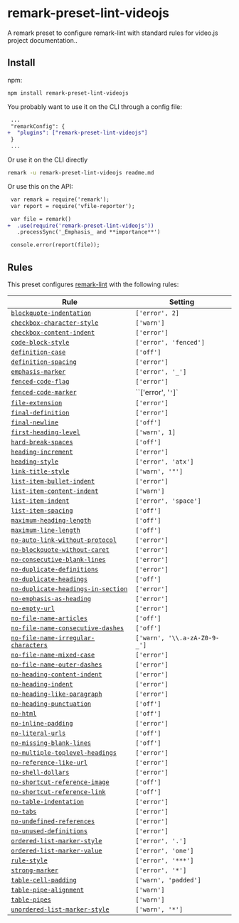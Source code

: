 <!--This file is generated, see build-presets in the remark-link package -->

# remark-preset-lint-videojs

A remark preset to configure remark-lint with standard rules for video.js project documentation..

## Install

npm:

```sh
npm install remark-preset-lint-videojs
```

You probably want to use it on the CLI through a config file:

```diff
 ...
 "remarkConfig": {
+  "plugins": ["remark-preset-lint-videojs"]
 }
 ...
```

Or use it on the CLI directly

```sh
remark -u remark-preset-lint-videojs readme.md
```

Or use this on the API:

```diff
 var remark = require('remark');
 var report = require('vfile-reporter');

 var file = remark()
+  .use(require('remark-preset-lint-videojs'))
   .processSync('_Emphasis_ and **importance**')

 console.error(report(file));
```

## Rules

This preset configures [remark-lint](https://github.com/wooorm/remark-lint) with the following rules:

| Rule                                                                                                                                            | Setting                      |
| ----------------------------------------------------------------------------------------------------------------------------------------------- | ---------------------------- |
| [`blockquote-indentation`](https://github.com/wooorm/remark-lint/tree/master/packages/remark-lint-blockquote-indentation)                       | `['error', 2]`               |
| [`checkbox-character-style`](https://github.com/wooorm/remark-lint/tree/master/packages/remark-lint-checkbox-character-style)                   | `['warn']`                   |
| [`checkbox-content-indent`](https://github.com/wooorm/remark-lint/tree/master/packages/remark-lint-checkbox-content-indent)                     | `['error']`                  |
| [`code-block-style`](https://github.com/wooorm/remark-lint/tree/master/packages/remark-lint-code-block-style)                                   | `['error', 'fenced']`        |
| [`definition-case`](https://github.com/wooorm/remark-lint/tree/master/packages/remark-lint-definition-case)                                     | `['off']`                    |
| [`definition-spacing`](https://github.com/wooorm/remark-lint/tree/master/packages/remark-lint-definition-spacing)                               | `['error']`                  |
| [`emphasis-marker`](https://github.com/wooorm/remark-lint/tree/master/packages/remark-lint-emphasis-marker)                                     | `['error', '_']`             |
| [`fenced-code-flag`](https://github.com/wooorm/remark-lint/tree/master/packages/remark-lint-fenced-code-flag)                                   | `['error']`                  |
| [`fenced-code-marker`](https://github.com/wooorm/remark-lint/tree/master/packages/remark-lint-fenced-code-marker)                               | ``['error', '`'`]`           |
| [`file-extension`](https://github.com/wooorm/remark-lint/tree/master/packages/remark-lint-file-extension)                                       | `['error']`                  |
| [`final-definition`](https://github.com/wooorm/remark-lint/tree/master/packages/remark-lint-final-definition)                                   | `['error']`                  |
| [`final-newline`](https://github.com/wooorm/remark-lint/tree/master/packages/remark-lint-final-newline)                                         | `['off']`                    |
| [`first-heading-level`](https://github.com/wooorm/remark-lint/tree/master/packages/remark-lint-first-heading-level)                             | `['warn', 1]`                |
| [`hard-break-spaces`](https://github.com/wooorm/remark-lint/tree/master/packages/remark-lint-hard-break-spaces)                                 | `['off']`                    |
| [`heading-increment`](https://github.com/wooorm/remark-lint/tree/master/packages/remark-lint-heading-increment)                                 | `['error']`                  |
| [`heading-style`](https://github.com/wooorm/remark-lint/tree/master/packages/remark-lint-heading-style)                                         | `['error', 'atx']`           |
| [`link-title-style`](https://github.com/wooorm/remark-lint/tree/master/packages/remark-lint-link-title-style)                                   | `['warn', '"']`              |
| [`list-item-bullet-indent`](https://github.com/wooorm/remark-lint/tree/master/packages/remark-lint-list-item-bullet-indent)                     | `['error']`                  |
| [`list-item-content-indent`](https://github.com/wooorm/remark-lint/tree/master/packages/remark-lint-list-item-content-indent)                   | `['warn']`                   |
| [`list-item-indent`](https://github.com/wooorm/remark-lint/tree/master/packages/remark-lint-list-item-indent)                                   | `['error', 'space']`         |
| [`list-item-spacing`](https://github.com/wooorm/remark-lint/tree/master/packages/remark-lint-list-item-spacing)                                 | `['off']`                    |
| [`maximum-heading-length`](https://github.com/wooorm/remark-lint/tree/master/packages/remark-lint-maximum-heading-length)                       | `['off']`                    |
| [`maximum-line-length`](https://github.com/wooorm/remark-lint/tree/master/packages/remark-lint-maximum-line-length)                             | `['off']`                    |
| [`no-auto-link-without-protocol`](https://github.com/wooorm/remark-lint/tree/master/packages/remark-lint-no-auto-link-without-protocol)         | `['error']`                  |
| [`no-blockquote-without-caret`](https://github.com/wooorm/remark-lint/tree/master/packages/remark-lint-no-blockquote-without-caret)             | `['error']`                  |
| [`no-consecutive-blank-lines`](https://github.com/wooorm/remark-lint/tree/master/packages/remark-lint-no-consecutive-blank-lines)               | `['error']`                  |
| [`no-duplicate-definitions`](https://github.com/wooorm/remark-lint/tree/master/packages/remark-lint-no-duplicate-definitions)                   | `['error']`                  |
| [`no-duplicate-headings`](https://github.com/wooorm/remark-lint/tree/master/packages/remark-lint-no-duplicate-headings)                         | `['off']`                    |
| [`no-duplicate-headings-in-section`](https://github.com/wooorm/remark-lint/tree/master/packages/remark-lint-no-duplicate-headings-in-section)   | `['error']`                  |
| [`no-emphasis-as-heading`](https://github.com/wooorm/remark-lint/tree/master/packages/remark-lint-no-emphasis-as-heading)                       | `['error']`                  |
| [`no-empty-url`](https://github.com/wooorm/remark-lint/tree/master/packages/remark-lint-no-empty-url)                                           | `['error']`                  |
| [`no-file-name-articles`](https://github.com/wooorm/remark-lint/tree/master/packages/remark-lint-no-file-name-articles)                         | `['off']`                    |
| [`no-file-name-consecutive-dashes`](https://github.com/wooorm/remark-lint/tree/master/packages/remark-lint-no-file-name-consecutive-dashes)     | `['off']`                    |
| [`no-file-name-irregular-characters`](https://github.com/wooorm/remark-lint/tree/master/packages/remark-lint-no-file-name-irregular-characters) | `['warn', '\\.a-zA-Z0-9-_']` |
| [`no-file-name-mixed-case`](https://github.com/wooorm/remark-lint/tree/master/packages/remark-lint-no-file-name-mixed-case)                     | `['error']`                  |
| [`no-file-name-outer-dashes`](https://github.com/wooorm/remark-lint/tree/master/packages/remark-lint-no-file-name-outer-dashes)                 | `['error']`                  |
| [`no-heading-content-indent`](https://github.com/wooorm/remark-lint/tree/master/packages/remark-lint-no-heading-content-indent)                 | `['error']`                  |
| [`no-heading-indent`](https://github.com/wooorm/remark-lint/tree/master/packages/remark-lint-no-heading-indent)                                 | `['error']`                  |
| [`no-heading-like-paragraph`](https://github.com/wooorm/remark-lint/tree/master/packages/remark-lint-no-heading-like-paragraph)                 | `['error']`                  |
| [`no-heading-punctuation`](https://github.com/wooorm/remark-lint/tree/master/packages/remark-lint-no-heading-punctuation)                       | `['off']`                    |
| [`no-html`](https://github.com/wooorm/remark-lint/tree/master/packages/remark-lint-no-html)                                                     | `['off']`                    |
| [`no-inline-padding`](https://github.com/wooorm/remark-lint/tree/master/packages/remark-lint-no-inline-padding)                                 | `['error']`                  |
| [`no-literal-urls`](https://github.com/wooorm/remark-lint/tree/master/packages/remark-lint-no-literal-urls)                                     | `['off']`                    |
| [`no-missing-blank-lines`](https://github.com/wooorm/remark-lint/tree/master/packages/remark-lint-no-missing-blank-lines)                       | `['off']`                    |
| [`no-multiple-toplevel-headings`](https://github.com/wooorm/remark-lint/tree/master/packages/remark-lint-no-multiple-toplevel-headings)         | `['error']`                  |
| [`no-reference-like-url`](https://github.com/wooorm/remark-lint/tree/master/packages/remark-lint-no-reference-like-url)                         | `['error']`                  |
| [`no-shell-dollars`](https://github.com/wooorm/remark-lint/tree/master/packages/remark-lint-no-shell-dollars)                                   | `['error']`                  |
| [`no-shortcut-reference-image`](https://github.com/wooorm/remark-lint/tree/master/packages/remark-lint-no-shortcut-reference-image)             | `['off']`                    |
| [`no-shortcut-reference-link`](https://github.com/wooorm/remark-lint/tree/master/packages/remark-lint-no-shortcut-reference-link)               | `['off']`                    |
| [`no-table-indentation`](https://github.com/wooorm/remark-lint/tree/master/packages/remark-lint-no-table-indentation)                           | `['error']`                  |
| [`no-tabs`](https://github.com/wooorm/remark-lint/tree/master/packages/remark-lint-no-tabs)                                                     | `['error']`                  |
| [`no-undefined-references`](https://github.com/wooorm/remark-lint/tree/master/packages/remark-lint-no-undefined-references)                     | `['error']`                  |
| [`no-unused-definitions`](https://github.com/wooorm/remark-lint/tree/master/packages/remark-lint-no-unused-definitions)                         | `['error']`                  |
| [`ordered-list-marker-style`](https://github.com/wooorm/remark-lint/tree/master/packages/remark-lint-ordered-list-marker-style)                 | `['error', '.']`             |
| [`ordered-list-marker-value`](https://github.com/wooorm/remark-lint/tree/master/packages/remark-lint-ordered-list-marker-value)                 | `['error', 'one']`           |
| [`rule-style`](https://github.com/wooorm/remark-lint/tree/master/packages/remark-lint-rule-style)                                               | `['error', '***']`           |
| [`strong-marker`](https://github.com/wooorm/remark-lint/tree/master/packages/remark-lint-strong-marker)                                         | `['error', '*']`             |
| [`table-cell-padding`](https://github.com/wooorm/remark-lint/tree/master/packages/remark-lint-table-cell-padding)                               | `['warn', 'padded']`         |
| [`table-pipe-alignment`](https://github.com/wooorm/remark-lint/tree/master/packages/remark-lint-table-pipe-alignment)                           | `['warn']`                   |
| [`table-pipes`](https://github.com/wooorm/remark-lint/tree/master/packages/remark-lint-table-pipes)                                             | `['warn']`                   |
| [`unordered-list-marker-style`](https://github.com/wooorm/remark-lint/tree/master/packages/remark-lint-unordered-list-marker-style)             | `['warn', '*']`              |


